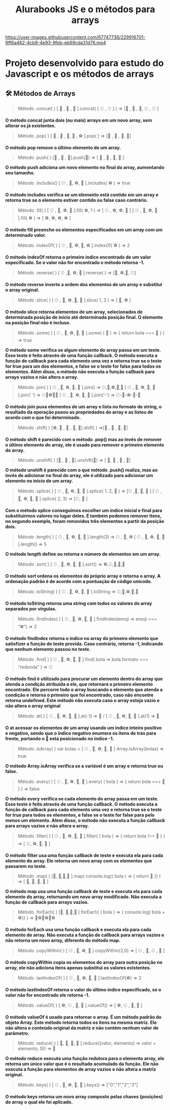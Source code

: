 <h1 align="center">
  <p>Alurabooks JS e o métodos para arrays</h1>  
  

https://user-images.githubusercontent.com/67747736/229916701-9ff6a482-4cb9-4e93-9feb-eb69cda31d76.mp4


</h1> 






<h1>Projeto desenvolvido para estudo do Javascript e os métodos de arrays</h1>

<h2> 🛠️ Métodos de Arrays</h2> 

>Método .concat( )
[ 🏀 , 🏀 , 🏀 ].concat( [ ⚾ , ⚾ ] ) => [🏀 , 🏀 , 🏀, ⚾ , ⚾ ]

**O método concat junta dois (ou mais) arrays em um novo array, sem alterar os já existentes.**

>Método .pop( )
[ 🏀 , 🏀 , 🏀, 🏀 , ⚽ ].pop( ) => [🏀 , 🏀 , 🏀, 🏀]

**O método pop remove o último elemento de um array.**

>Método .push( )
[🏀 , 🏀 , 🏀].push(🏈) => [ 🏀 , 🏀 , 🏀, 🏈 ]

**O método push adiciona um novo elemento no final do array, aumentando seu tamanho.**

>Método .includes()
[ ⚾ , 🏈, ⚽, 🏀 ].includes( ⚽ ) => true

**O método includes verifica se um elemento está contido em um array e retorna true se o elemento estiver contido ou false caso contrário.**

>Método .fill( )
[ ⚾ , 🏈, ⚽, 🏀 ].fill( ⚽, 1 ) => [ ⚾ , ⚽, ⚽, 🏀 ] [ ⚾ , 🏈, ⚽, 🏀 ].fill( ⚽ ) => [ ⚽, ⚽, ⚽, ⚽ ]

**O método fill preenche os elementos especificados em um array com um determinado valor.**

>Método .indexOf( )
[ ⚾ , 🏈, ⚽, 🏀, ⚽ ].indexOf( ⚽ ) => 2

**O método indexOf retorna o primeiro índice encontrado de um valor especificado. Se o valor não for encontrado o método retorna -1.**

>Método .reverse( )
[ ⚾ ,🏈, ⚽, 🏀 ].reverse( ) => [🏀, ⚽,🏈, ⚾]

**O método reverse inverte a ordem dos elementos de um array e substitui o array original.**

>Método .slice( )
[ ⚾ , 🏈, ⚽, 🏀, 🏐 ].slice( 1, 3 ) => [ 🏈, ⚽ ]

**O método slice retorna elementos de um array, selecionados de determinada posição de início até determinada posição final. O elemento na posição final não é incluso.**

>Método .some( )
[ ⚾ , 🏈, ⚽, 🏀, 🏐 ].some( ( 🏐 ) ⇒ { return bola === 🏐 } ) => true

**O método some verifica se algum elemento do array passa em um teste. Esse teste é feito através de uma função callback. O método executa a função de callback para cada elemento uma vez e retorna true se o teste for true para um dos elementos, e false se o teste for false para todos os elementos. Além disso, o método não executa a função callback para arrays vazios e não altera o array.**

>Método .join( )
[ ⚾ , 🏈, ⚽, 🏀, 🏐 ].join() ⇒ ⚾,🏈,⚽,🏀,🏐 [ ⚾ , 🏈, ⚽, 🏀, 🏐 ].join(‘ ’) ⇒ ⚾🏈⚽🏀🏐 [ ⚾ , 🏈, ⚽, 🏀, 🏐 ].join(‘-’) ⇒ ⚾-🏈-⚽-🏀-🏐

**O método join puxa elementos de um array e lista no formato de string, o resultado da operação puxou as propriedades do array e as listou de acordo com o que foi determinado.**

>Método .shift( )
[⚽, 🏐 , 🏐 , 🏐, 🏐].shift( ) ⇒[🏐 , 🏐 , 🏐, 🏐]

**O método shift é parecido com o método .pop() mas ao invés de remover o último elemento do array, ele é usado para remover o primeiro elemento do array.**

>Método .unshift( )
[🏀 , 🏀 , 🏀].unshift(🏐) ⇒ [ 🏐, 🏀 , 🏀 , 🏀]

**O método unshift é parecido com o que método .push() realiza, mas ao invés de adicionar no final do array, ele é utilizado para adicionar um elemento no início de um array.**

>Método .splice( )
[ ⚾ , 🏈, ⚽, 🏀, 🏐 ].splice( 1, 2, 🎱 ) ⇒ [⚾ ,🎱, 🏀, 🏐 ] [ ⚾ , 🏈, ⚽, 🏀, 🏐 ].splice( 2, 3) ⇒ [⚾, 🏈 ]

**Com o método splice conseguimos escolher um índice inicial e final para substituirmos valores no lugar deles. E também podemos remover itens, no segundo exemplo, foram removidos três elementos a partir da posição dois.**

>Método .length( )
[ ⚾ , 🏈, ⚽, 🏀, 🏐 ].length(3) ⇒ ⚾ , 🏈, ⚽ [ ⚾ , 🏈, ⚽, 🏀, 🏐 ].length() ⇒ 5

**O método length define ou retorna o número de elementos em um array.**

>Método .sort( )
[ ⚾ , 🏈, ⚽, 🏀, 🏐 ].sort() ⇒ ⚽,⚾,🏀,🏈,🏐

**O método sort ordena os elementos do próprio array e retorna o array. A ordenação padrão é de acordo com a pontuação de código unicode.**

>Método .toString( )
[ ⚾ , 🏈, ⚽, 🏀, 🏐 ].toString ⇒ ⚾,🏈,⚽,🏀,🏐

**O método toString retorna uma string com todos os valores do array separados por vírgulas.**

>Método .findIndex( )
[ ⚾ , 🏈, ⚽, 🏀, 🏐 ].findIndex(emoji => emoji === “⚽”) ⇒ 2

**O método findIndex retorna o índice no array do primeiro elemento que satisfizer a função de teste provida. Caso contrário, retorna -1, indicando que nenhum elemento passou no teste.**

>Método .find( )
[ ⚾ , 🏈, ⚽, 🏀, 🏐 ].find( bola ⇒ bola.formato === “redonda” ) => ⚾

**O método find é utilizado para procurar um elemento dentro do array que atenda a condição atribuída a ele, que retornará o primeiro elemento encontrado. Ele percorre todo o array buscando o elemento que atenda a condição e retorna o primeiro que foi encontrado, caso não encontre retorna undefined. Este método não executa caso o array esteja vazio e não altera o array original**

>Método .at( )
[ ⚾ , 🏈, ⚽, 🏀, 🏐 ].at(-1) ⇒ 🏐 / [ ⚾ , 🏈, ⚽, 🏀, 🏐 ].at(1) ⇒ 🏈

**O at acessar os elementos de um array usando um índice inteiro positivo e negativo, sendo que o índice negativo enumera os itens de trás para frente, portando o 🏐 está posicionado no índice -1.**

>Método .isArray( )
var bolas = [ ⚾ , 🏈, ⚽, 🏀, 🏐 ] Array.isArray(bolas) ⇒ true

**O método Array.isArray verifica se a variável é um array e retorna true ou false.**

>Método .every( )
[ ⚾ , 🏈, ⚽, 🏀, 🏐 ].every( ( bola ) ⇒ { return bola === 🏐 } ) => false

**O método every verifica se cada elemento do array passa em um teste. Esse teste é feito através de uma função callback. O método executa a função de callback para cada elemento uma vez e retorna true se o teste for true para todos os elementos, e false se o teste for false para pelo menos um elemento. Além disso, o método não executa a função callback para arrays vazios e não altera o array.**

>Método .filter( )
[ ⚾ , 🏈, ⚽, 🏀, 🏐 ].filter( ( bola ) ⇒ { return bola !== 🏈 } ) => [ ⚾, ⚽, 🏀, 🏐 ]

**O método filter usa uma função callback de teste e executa ela para cada elemento do array. Ele retorna um novo array com os elementos que passarem no teste.**

>Método .map( )
[🏀, 🏀,🏀,🏀 ].map( console.log(( bola ) ⇒ { return 🏈 }) ) => [ 🏈, 🏈, 🏈, 🏈 ]

**O método map usa uma função callback de teste e executa ela para cada elemento do array, retornando um novo array modificado. Não executa a função de callback para arrays vazios.**

>Método .forEach( )
[🏀, 🏀,🏀,🏀 ].forEach( ( bola ) ⇒ { console.log( bola + ⚽)} ) => 🏀⚽🏀⚽🏀⚽

**O método forEach usa uma função callback e executa ela para cada elemento do array. Não executa a função de callback para arrays vazios e não retorna um novo array, diferente do método map.**

>Método .copyWithin( )
[ ⚾ , 🏈, ⚽, 🏀 ].copyWithin(2,0) ⇒ [ ⚾ , 🏈, ⚾ , 🏈 ]

**O método copyWithin copia os elementos do array para outra posição no array, ele não adiciona itens apenas substitui os valores existentes.**

>Método .lastIndexOf( )
[ ⚾ , 🏈, ⚽, 🏀, 🏐 ].lastIndexOf(⚽) ⇒ 2

**O método lastIndexOf retorna o valor do último índice especificado, se o valor não for encontrado ele retorna -1.**

>Método .valueOf( )
[ ⚽, ⚾ , 🏀, 🏐 ].valueOf() ⇒ [ ⚽, ⚾ , 🏀, 🏐 ]

**O método valueOf é usado para retornar o array. É um método padrão do objeto Array. Este método retorna todos os itens na mesma matriz. Ele não altera o conteúdo original da matriz e não contém nenhum valor de parâmetro.**

>Método .reduce( )
[ 🥦, 🍅, 🥕, 🍆 ].reduce((valor, elemento) => valor + elemento, 0)) ⇒ 🥗

**O método reduce executa uma função redutora para o elemento array, ele retorna um único valor que é o resultado acumulado da função. Ele não executa a função para elementos de array vazios e não altera a matriz original.**

>Método .keys( )
[ ⚾ , 🏈, ⚽, 🏀, 🏐 ].keys() => ["0","1","2","3"]

**O método keys retorna um novo array composto pelas chaves (posições) do array o qual ele foi aplicado.**

